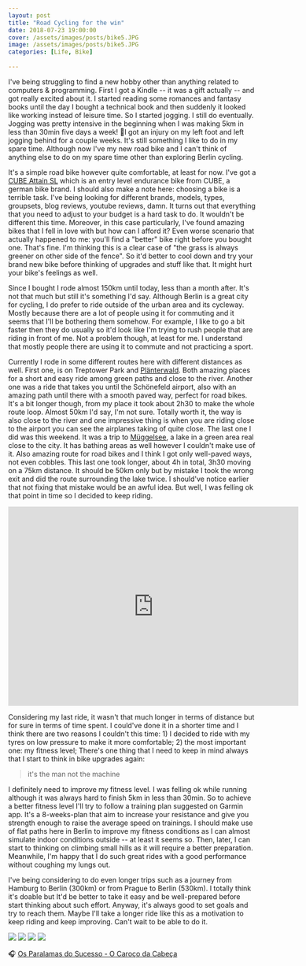 ```yaml
---
layout: post
title: "Road Cycling for the win"
date: 2018-07-23 19:00:00
cover: /assets/images/posts/bike5.JPG
image: /assets/images/posts/bike5.JPG
categories: [Life, Bike]
 
---
```


I've being struggling to find a new hobby other than anything related to computers & programming. First I got a Kindle -- it was a gift actually -- and got really excited about it. I started reading some romances and fantasy books until the day I bought a technical book and then suddenly it looked like working instead of leisure time. So I started jogging. I still do eventually. Jogging was pretty intensive in the beginning when I was making 5km in less than 30min five days a week! 💪I got an injury on my left foot and left jogging behind for a couple weeks. It's still something I like to do in my spare time. Although now I've my new road bike and I can't think of anything else to do on my spare time other than exploring Berlin cycling.

It's a simple road bike however quite comfortable, at least for now. I've got a [CUBE Attain SL](https://www.cube.eu/uk/2018/bikes/road/road-cyclocross/attain/cube-attain-sl-blacknwhite-2018/) which is an entry level endurance bike from CUBE, a german bike brand. I should also make a note here: choosing a bike is a terrible task. I've being looking for different brands, models, types, groupsets, blog reviews, youtube reviews, damn. It turns out that everything that you need to adjust to your budget is a hard task to do. It wouldn't be different this time. Moreover, in this case particularly, I've found amazing bikes that I fell in love with but how can I afford it? Even worse scenario that actually happened to me: you'll find a "better" bike right before you bought one. That's fine. I'm thinking this is a clear case of "the grass is always greener on other side of the fence". So it'd better to cool down and try your brand new bike before thinking of upgrades and stuff like that. It might hurt your bike's feelings as well.

Since I bought I rode almost 150km until today, less than a month after. It's not that much but still it's something I'd say. Although Berlin is a great city for cycling, I do prefer to ride outside of the urban area and its cycleway. Mostly because there are a lot of people using it for commuting and it seems that I'll be bothering them somehow. For example, I like to go a bit faster then they do usually so it'd look like I'm trying to rush people that are riding in front of me. Not a problem though, at least for me. I understand that mostly people there are using it to commute and not practicing a sport.

Currently I rode in some different routes here with different distances as well. First one, is on Treptower Park and [Plänterwald](https://de.wikipedia.org/wiki/Berlin-Pl%C3%A4nterwald). Both amazing places for a short and easy ride among green paths and close to the river. Another one was a ride that takes you until the Schönefeld airport, also with an amazing path until there with a smooth paved way, perfect for road bikes. It's a bit longer though, from my place it took about 2h30 to make the whole route loop. Almost 50km I'd say, I'm not sure. Totally worth it, the way is also close to the river and one impressive thing is when you are riding close to the airport you can see the airplanes taking of quite close. The last one I did was this weekend. It was a trip to [Müggelsee](https://de.wikipedia.org/wiki/M%C3%BCggelsee), a lake in a green area real close to the city. It has bathing areas as well however I couldn't make use of it. Also amazing route for road bikes and I think I got only well-paved ways, not even cobbles. This last one took longer, about 4h in total, 3h30 moving on a 75km distance. It should be 50km only but by mistake I took the wrong exit and did the route surrounding the lake twice. I should've notice earlier that not fixing that mistake would be an awful idea. But well, I was felling ok that point in time so I decided to keep riding.

<center><iframe height='405' width='590' frameborder='0' allowtransparency='true' scrolling='no' src='https://www.strava.com/activities/1718319393/embed/0e3cdaf9886393a9239f808e59ee4932bb25bbf9'></iframe></center>

Considering my last ride, it wasn't that much longer in terms of distance but for sure in terms of time spent. I could've done it in a shorter time and I think there are two reasons I couldn't this time: 1) I decided to ride with my tyres on low pressure to make it more comfortable; 2) the most important one: my fitness level; There's one thing that I need to keep in mind always that I start to think in bike upgrades again:

> it's the man not the machine

I definitely need to improve my fitness level. I was felling ok while running although it was always hard to finish 5km in less than 30min. So to achieve a better fitness level I'll try to follow a training plan suggested on Garmin app. It's a 8-weeks-plan that aim to increase your resistance and give you strength enough to raise the average speed on trainings. I should make use of flat paths here in Berlin to improve my fitness conditions as I can almost simulate indoor conditions outside -- at least it seems so. Then, later, I can start to thinking on climbing small hills as it will require a better preparation. Meanwhile, I'm happy that I do such great rides with a good performance without coughing my lungs out.

I've being considering to do even longer trips such as a journey from Hamburg to Berlin (300km) or from Prague to Berlin (530km). I totally think it's doable but It'd be better to take it easy and be well-prepared before start thinking about such effort. Anyway, it's always good to set goals and try to reach them. Maybe I'll take a longer ride like this as a motivation to keep riding and keep improving. Can't wait to be able to do it.

<img src="/assets/images/posts/bike1.JPG" style="max-width:100%; display:inline-block;">
<img src="/assets/images/posts/bike2.JPG" style="max-width:100%; display:inline-block;">
<img src="/assets/images/posts/bike3.JPG" style="max-width:100%; display:inline-block;">
<img src="/assets/images/posts/bike4.JPG" style="max-width:100%; display:inline-block;">

🎧 [Os Paralamas do Sucesso - O Caroço da Cabeça](https://open.spotify.com/track/37t2yNA6zGX6p8tD4gANer?si=r6q3_auQTHex1UoWfuyTug)
